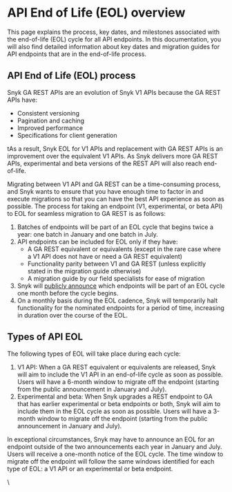 # API End of Life (EOL) overview

This page explains the process, key dates, and milestones associated with the end-of-life (EOL) cycle for all API endpoints. In this documentation, you will also find detailed information about key dates and migration guides for API endpoints that are in the end-of-life process.

## API End of Life (EOL) process

Snyk  GA REST APIs are an evolution of Snyk V1 APIs because the GA REST APIs have:&#x20;

* Consistent versioning
* Pagination and caching
* Improved performance
* Specifications for client generation

tAs a result, Snyk EOL for V1 APIs and replacement with GA REST APIs is an improvement over the equivalent V1 APIs. As Snyk delivers more GA REST APIs, experimental and beta versions of the REST API will also reach end-of-life.

Migrating between V1 API and GA REST can be a time-consuming process, and Snyk wants to ensure that you have enough time to factor in and execute migrations so that you can have the best API experience as soon as possible. The process for taking an endpoint (V1, experimental, or beta API) to EOL for seamless migration to GA REST is as follows:&#x20;

1. Batches of endpoints will be part of an EOL cycle that begins twice a year: one batch in January and one batch in July.
2. API endpoints can be included for EOL only if they have:
   * A GA REST equivalent or equivalents (except in the rare case where a V1 API does not have or need a GA REST equivalent)
   * Functionality parity between V1 and GA REST (unless explicitly stated in the migration guide otherwise)
   * A migration guide by our field specialists for ease of migration
3. Snyk will [publicly announce](https://headwayapp.co/snyk-io-updates) which endpoints will be part of an EOL cycle one month before the cycle begins.&#x20;
4. On a monthly basis during the EOL cadence, Snyk will temporarily halt functionality for the nominated endpoints for a period of time, increasing in duration over the course of the EOL.

## Types of API EOL

The following types of EOL will take place during each cycle:

1. V1 API: When a GA REST equivalent or equivalents are released, Snyk will aim to include the V1 API in an end-of-life cycle as soon as possible. Users will have a 6-month window to migrate off the endpoint (starting from the public announcement in January and July).
2. Experimental and beta: When Snyk upgrades a REST endpoint to GA that has earlier experimental or beta endpoints or both, Snyk will aim to include them in the EOL cycle as soon as possible. Users will have a 3-month window to migrate off the endpoint (starting from the public announcement in January and July).&#x20;

In exceptional circumstances, Snyk may have to announce an EOL for an endpoint outside of the two announcements each year in January and July. Users will receive a one-month notice of the EOL cycle. The time window to migrate off the endpoint will follow the same windows identified for each type of EOL: a V1 API or an experimental or beta endpoint.

\

